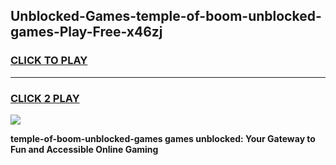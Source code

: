 
## Unblocked-Games-temple-of-boom-unblocked-games-Play-Free-x46zj
<h3>
<a href="https://premium76.site?title=temple-of-boom-unblocked-games&ref=18A1">CLICK TO PLAY</a></h3>
<hr>

<h3>
<a href="https://premium76.site?title=temple-of-boom-unblocked-games&ref=18A1">CLICK 2 PLAY</a>
  
</h3>

<a href="https://premium76.site?title=temple-of-boom-unblocked-games&ref=18A1"><img src="https://clearcache.store/games.png"></a>


**temple-of-boom-unblocked-games games unblocked: Your Gateway to Fun and Accessible Online Gaming**
